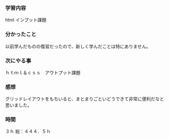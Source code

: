 ### 学習内容
html インプット課題
### 分かったこと
以前学んだものの復習だったので、新しく学んだことは特にありません。
### 次にやる事
ｈｔｍｌ＆ｃｓｓ　アウトプット課題
### 感想
グリッドレイアウトをもちいると、まとまりごといどうできて非常に便利だなと思いました。
### 時間
３ｈ
総：４４４．５ｈ
